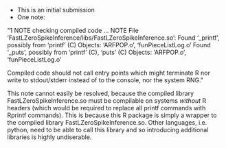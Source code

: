 - This is an initial submission 
- One note: 

"1 NOTE
checking compiled code ... NOTE
File ‘FastLZeroSpikeInference/libs/FastLZeroSpikeInference.so’:
  Found ‘_printf’, possibly from ‘printf’ (C)
    Objects: ‘ARFPOP.o’, ‘funPieceListLog.o’
  Found ‘_puts’, possibly from ‘printf’ (C), ‘puts’ (C)
    Objects: ‘ARFPOP.o’, ‘funPieceListLog.o’

Compiled code should not call entry points which might terminate R nor
write to stdout/stderr instead of to the console, nor the system RNG."

This note cannot easily be resolved, because the compiled library FastLZeroSpikeInference.so must be compilable on systems *without* R headers (which would be required to replace all printf commands with Rprintf commands). This is because this R package is simply a wrapper to the compiled library FastLZeroSpikeInference.so. Other languages, i.e. python, need to be able to call this library and so introducing additional libraries is highly undiserable. 

